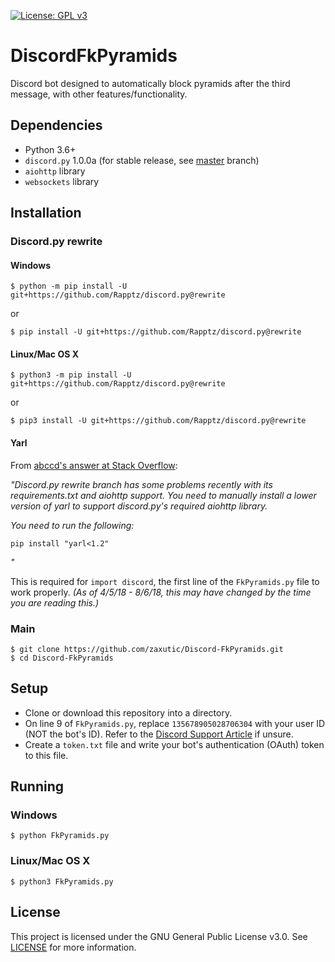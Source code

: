 [![License: GPL v3](https://img.shields.io/badge/License-GPL%20v3-blue.svg)](https://www.gnu.org/licenses/gpl-3.0)

# DiscordFkPyramids
Discord bot designed to automatically block pyramids after the third message, with other features/functionality.

## Dependencies
- Python 3.6+
- `discord.py` 1.0.0a (for stable release, see [master](https://github.com/zaxutic/Discord-FkPyramids/tree/master/) branch)
- `aiohttp` library
- `websockets` library

## Installation
### Discord.py rewrite
#### Windows
```
$ python -m pip install -U git+https://github.com/Rapptz/discord.py@rewrite
```
or
```
$ pip install -U git+https://github.com/Rapptz/discord.py@rewrite
```

#### Linux/Mac OS X
```
$ python3 -m pip install -U git+https://github.com/Rapptz/discord.py@rewrite
```
or
```
$ pip3 install -U git+https://github.com/Rapptz/discord.py@rewrite
```

#### Yarl
From [abccd's answer at Stack Overflow](https://stackoverflow.com/a/50177737):

*"Discord.py rewrite branch has some problems recently with its requirements.txt and aiohttp support. You need to manually install a lower version of yarl to support discord.py's required aiohttp library.*

*You need to run the following:*
```
pip install "yarl<1.2"
```
*"*

This is required for `import discord`, the first line of the `FkPyramids.py` file to work properly. *(As of 4/5/18 - 8/6/18, this may have changed by the time you are reading this.)*

### Main
```
$ git clone https://github.com/zaxutic/Discord-FkPyramids.git
$ cd Discord-FkPyramids
```

## Setup 
- Clone or download this repository into a directory.
- On line 9 of `FkPyramids.py`, replace `135678905028706304` with your user ID (NOT the bot's ID). Refer to the [Discord Support Article](https://support.discordapp.com/hc/en-us/articles/206346498-Where-can-I-find-my-User-Server-Message-ID-) if unsure.
- Create a `token.txt` file and write your bot's authentication (OAuth) token to this file.

## Running
### Windows
```
$ python FkPyramids.py
```
### Linux/Mac OS X
```
$ python3 FkPyramids.py
```
## License
This project is licensed under the GNU General Public License v3.0. See [LICENSE](https://github.com/zaxutic/Discord-FkPyramids/tree/rewrite/LICENSE) for more information.

